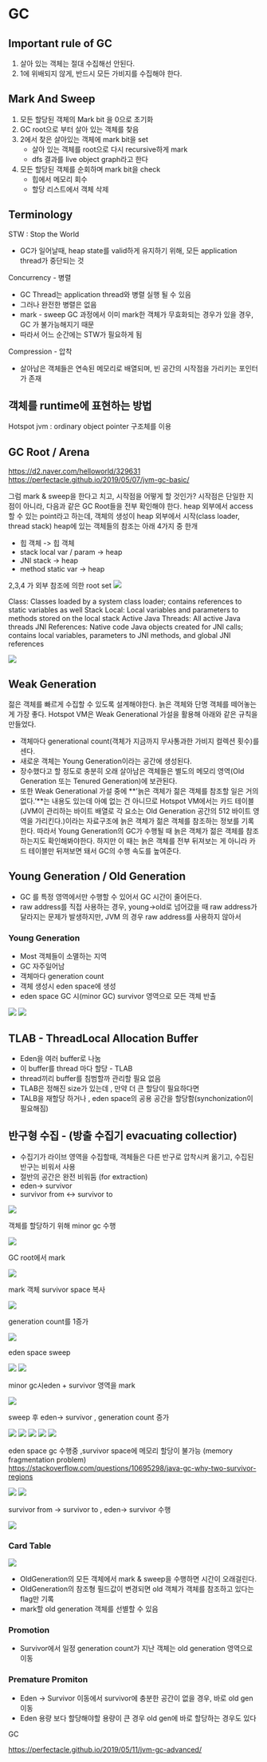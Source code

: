

# GC

## Important rule of GC 

1. 살아 있는 객체는 절대 수집해선 안된다.
2. 1에 위배되지 않게, 반드시 모든 가비지를 수집해야 한다. 

## Mark And Sweep 

1. 모든 할당된 객체의 Mark bit 을 0으로 초기화 
2. GC root으로 부터 살아 있는 객체를 찾음
3. 2에서 찾은 살아있는 객체에 mark bit을 set 
    - 살아 있는 객체를 root으로 다시 recursive하게 mark 
    - dfs 결과를 live object graph라고 한다
4. 모든 할당된 객체를 순회하며 mark bit을 check
    - 힙에서 메모리 회수 
    - 할당 리스트에서 객체 삭제 


## Terminology 


STW : Stop the World 

- GC가 일어날때, heap state를 valid하게 유지하기 위해, 모든 application thread가 중단되는 것 

Concurrency  - 병렬

- GC Thread는 application thread와 병렬 실행 될 수 있음
- 그러나 완전한 병렬은 없음
- mark - sweep GC 과정에서 이미 mark한 객체가 무효화되는 경우가 있을 경우, GC 가 불가능해지기 때문 
- 따라서 어느 순간에는 STW가 필요하게 됨 


Compression - 압착

- 살아남은 객체들은 연속된 메모리로 배열되며, 빈 공간의 시작점을 가리키는 포인터가 존재 



## 객체를 runtime에 표현하는 방법 

Hotspot jvm : ordinary object pointer 구조체를 이용 


## GC Root / Arena 

https://d2.naver.com/helloworld/329631
https://perfectacle.github.io/2019/05/07/jvm-gc-basic/

그럼 mark & sweep을 한다고 치고, 시작점을 어떻게 할 것인가? 
시작점은 단일한 지점이 아니라, 다음과 같은 GC Root들을 전부 확인해야 한다. 
heap 외부에서 access 할 수 있는 point라고 하는데, 객체의 생성이 heap 외부에서 시작(class loader, thread stack)
heap에 있는 객체들의 참조는 아래 4가지 중 한개 

- 힙 객체 -> 힙 객체  
- stack local var / param ->  heap 
- JNI stack -> heap
- method static var -> heap

2,3,4 가 외부 참조에 의한 root set
<img src="./helloworld-329631-1.png">

Class: Classes loaded by a system class loader; contains references to static variables as well
Stack Local: Local variables and parameters to methods stored on the local stack
Active Java Threads: All active Java threads
JNI References: Native code Java objects created for JNI calls; contains local variables, parameters to JNI methods, and global JNI references


<img src="./helloworld-329631-2.png">


## Weak Generation 


젊은 객체를 빠르게 수집할 수 있도록 설계해야한다.
늙은 객체와 단명 객체를 떼어놓는 게 가장 좋다.
Hotspot VM은 Weak Generational 가설을 활용해 아래와 같은 규칙을 만들었다.

- 객체마다 generational count(객체가 지금까지 무사통과한 가비지 컬렉션 횟수)를 센다.
- 새로운 객체는 Young Generation이라는 공간에 생성된다.
- 장수했다고 할 정도로 충분히 오래 살아남은 객체들은 별도의 메모리 영역(Old Generation 또는 Tenured Generation)에 보관된다.
- 또한 Weak Generational 가설 중에 **’늙은 객체가 젊은 객체를 참조할 일은 거의 없다.’**는 내용도 있는데 아예 없는 건 아니므로 Hotspot VM에서는 카드 테이블(JVM이 관리하는 바이트 배열로 각 요소는 Old Generation 공간의 512 바이트 영역을 가리킨다.)이라는 자료구조에 늙은 객체가 젊은 객체를 참조하는 정보를 기록한다.  따라서 Young Generation의 GC가 수행될 때 늙은 객체가 젊은 객체를 참조하는지도 확인해봐야한다.  하지만 이 때는 늙은 객체를 전부 뒤져보는 게 아니라 카드 테이블만 뒤져보면 돼서 GC의 수행 속도를 높여준다.


## Young Generation / Old Generation

- GC 를 특정 영역에서만 수행할 수 있어서 GC 시간이 줄어든다.
- raw address를 직접 사용하는 경우, young->old로 넘어갔을 때 raw address가 달라지는 문제가 발생하지만, JVM 의 경우 raw address를 사용하지 않아서 


### Young Generation 

- Most 객체들이 소멸하는 지역 
- GC 자주일어남 
- 객체마다 generation count 
- 객체 생성시 eden space에 생성
- eden space GC 시(minor GC) survivor 영역으로 모든 객체 반출

<img src="https://perfectacle.github.io/2019/05/07/jvm-gc-basic/survivor-space-01.png">
<img src="https://perfectacle.github.io/2019/05/07/jvm-gc-basic/survivor-space-02.png">


## TLAB - ThreadLocal Allocation Buffer

- Eden을 여러 buffer로 나눔 
- 이 buffer를 thread 마다 할당 - TLAB
- thread끼리 buffer를 침범할까 관리할 필요 없음 
- TLAB은 정해진 size가 있는데 , 만약 더 큰 할당이 필요하다면 
- TALB을 재할당 하거나 , eden space의 공용 공간을 할당함(synchonization이 필요해짐)

## 반구형 수집 - (방출 수집기 evacuating collectior) 

- 수집기가 라이브 영역을 수집할때, 객체들은 다른 반구로 압착시켜 옮기고, 수집된 반구는 비워서 사용 
- 절반의 공간은 완전 비워둠 (for extraction)
- eden-> survivor 
- survivor from <-> survivor to 

<img src="https://perfectacle.github.io/2019/05/07/jvm-gc-basic/minor-gc-02.png">

객체를 할당하기 위해 minor gc 수행

<img src="https://perfectacle.github.io/2019/05/07/jvm-gc-basic/minor-gc-03.png">

GC root에서 mark

<img src="https://perfectacle.github.io/2019/05/07/jvm-gc-basic/minor-gc-04.png">

mark 객체 survivor space 복사 

<img src="https://perfectacle.github.io/2019/05/07/jvm-gc-basic/minor-gc-05.png">

generation count를 1증가 

<img src="https://perfectacle.github.io/2019/05/07/jvm-gc-basic/minor-gc-06.png">

eden space sweep

<img src="https://perfectacle.github.io/2019/05/07/jvm-gc-basic/minor-gc-07.png">

<img src="https://perfectacle.github.io/2019/05/07/jvm-gc-basic/minor-gc-09.png">

minor gc시eden + survivor 영역을 mark

<img src="https://perfectacle.github.io/2019/05/07/jvm-gc-basic/minor-gc-12.png">

sweep 후 eden-> survivor , generation count 증가

<img src="https://perfectacle.github.io/2019/05/07/jvm-gc-basic/minor-gc-13.png">
<img src="https://perfectacle.github.io/2019/05/07/jvm-gc-basic/minor-gc-13.png">
<img src="https://perfectacle.github.io/2019/05/07/jvm-gc-basic/minor-gc-14.png">
<img src="https://perfectacle.github.io/2019/05/07/jvm-gc-basic/minor-gc-15.png">
<img src="https://perfectacle.github.io/2019/05/07/jvm-gc-basic/minor-gc-16.png">

eden space gc 수행중 ,survivor space에 메모리 할당이 불가능 (memory fragmentation problem)
https://stackoverflow.com/questions/10695298/java-gc-why-two-survivor-regions

<img src="https://perfectacle.github.io/2019/05/07/jvm-gc-basic/minor-gc-17.png">
<img src="https://perfectacle.github.io/2019/05/07/jvm-gc-basic/minor-gc-18.png">

survivor from -> survivor to , eden-> survivor 수행

<img src="https://perfectacle.github.io/2019/05/07/jvm-gc-basic/minor-gc-19.png">


### Card Table

<img src="https://perfectacle.github.io/2019/05/07/jvm-gc-basic/minor-gc-25.png">

- OldGeneration의 모든 객체에서 mark & sweep을 수행하면 시간이 오래걸린다.
- OldGeneration의 참조형 필드값이 변경되면 old 객체가 객체를 참조하고 있다는 flag만 기록 
- mark할 old generation 객체를 선별할 수 있음 


### Promotion 

- Survivor에서 일정 generation count가 지난 객체는 old generation 영역으로 이동 

### Premature Promiton 

- Eden -> Survivor 이동에서 survivor에 충분한 공간이 없을 경우, 바로 old gen이동
- Eden 용량 보다 할당해야할 용량이 큰 경우 old gen에 바로 할당하는 경우도 있다 


GC 

https://perfectacle.github.io/2019/05/11/jvm-gc-advanced/

